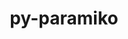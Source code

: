 ---
title: "py-paramiko"
layout: cache
categories: [package, develop]
meta: {"versions": ["2.12.0"], "compilers": ["gcc@=11.4.0", "gcc@=9.4.0", "oneapi@=2023.2.0", "oneapi@=2024.0.0"], "oss": ["ubuntu20.04", "ubuntu22.04"], "platforms": ["linux"], "targets": ["aarch64", "neoverse_v1", "neoverse_v2", "ppc64le", "x86_64_v3"], "stacks": ["e4s", "e4s-aarch64", "e4s-neoverse-v2", "e4s-neoverse_v1", "e4s-oneapi", "e4s-power", "root"], "num_specs": 29, "num_specs_by_stack": {"e4s-neoverse_v1": 5, "root": 29, "e4s-power": 6, "e4s": 5, "e4s-oneapi": 6, "e4s-aarch64": 2, "e4s-neoverse-v2": 5}}
spec_details: [{"hash": "v23fzvgtf6ntpyluys4ixt3iygauwaam", "compiler": "gcc@=11.4.0", "versions": ["2.12.0"], "os": "ubuntu20.04", "platform": "linux", "target": "neoverse_v1", "variants": ["build_system=python_pip", "~invoke"], "stacks": ["e4s-neoverse_v1", "root"], "size": "-", "tarball": "https://binaries.spack.io/develop/build_cache/linux-ubuntu20.04-neoverse_v1/gcc-11.4.0/py-paramiko-2.12.0/linux-ubuntu20.04-neoverse_v1-gcc-11.4.0-py-paramiko-2.12.0-v23fzvgtf6ntpyluys4ixt3iygauwaam.spack"}, {"hash": "uhnb3m3vq2tv32nvvam37n76vr2fyw4h", "compiler": "gcc@=11.4.0", "versions": ["2.12.0"], "os": "ubuntu20.04", "platform": "linux", "target": "neoverse_v1", "variants": ["build_system=python_pip", "~invoke"], "stacks": ["e4s-neoverse_v1", "root"], "size": "-", "tarball": "https://binaries.spack.io/develop/build_cache/linux-ubuntu20.04-neoverse_v1/gcc-11.4.0/py-paramiko-2.12.0/linux-ubuntu20.04-neoverse_v1-gcc-11.4.0-py-paramiko-2.12.0-uhnb3m3vq2tv32nvvam37n76vr2fyw4h.spack"}, {"hash": "ycf35ljpip4gfjbw5mjm4nrpte24i3l7", "compiler": "gcc@=11.4.0", "versions": ["2.12.0"], "os": "ubuntu20.04", "platform": "linux", "target": "neoverse_v1", "variants": ["build_system=python_pip", "~invoke"], "stacks": ["e4s-neoverse_v1", "root"], "size": "-", "tarball": "https://binaries.spack.io/develop/build_cache/linux-ubuntu20.04-neoverse_v1/gcc-11.4.0/py-paramiko-2.12.0/linux-ubuntu20.04-neoverse_v1-gcc-11.4.0-py-paramiko-2.12.0-ycf35ljpip4gfjbw5mjm4nrpte24i3l7.spack"}, {"hash": "jpvhtcqa7sowkbvjlk3ycn72gxaogni4", "compiler": "gcc@=11.4.0", "versions": ["2.12.0"], "os": "ubuntu20.04", "platform": "linux", "target": "neoverse_v1", "variants": ["build_system=python_pip", "~invoke"], "stacks": ["e4s-neoverse_v1", "root"], "size": "-", "tarball": "https://binaries.spack.io/develop/build_cache/linux-ubuntu20.04-neoverse_v1/gcc-11.4.0/py-paramiko-2.12.0/linux-ubuntu20.04-neoverse_v1-gcc-11.4.0-py-paramiko-2.12.0-jpvhtcqa7sowkbvjlk3ycn72gxaogni4.spack"}, {"hash": "vlyx6wmmpvv4rwllcqepip3mcax27qfx", "compiler": "gcc@=11.4.0", "versions": ["2.12.0"], "os": "ubuntu20.04", "platform": "linux", "target": "neoverse_v1", "variants": ["build_system=python_pip", "~invoke"], "stacks": ["e4s-neoverse_v1", "root"], "size": "-", "tarball": "https://binaries.spack.io/develop/build_cache/linux-ubuntu20.04-neoverse_v1/gcc-11.4.0/py-paramiko-2.12.0/linux-ubuntu20.04-neoverse_v1-gcc-11.4.0-py-paramiko-2.12.0-vlyx6wmmpvv4rwllcqepip3mcax27qfx.spack"}, {"hash": "spezpeauxlx4muqm3ympzv4qgtxyc4ss", "compiler": "gcc@=9.4.0", "versions": ["2.12.0"], "os": "ubuntu20.04", "platform": "linux", "target": "ppc64le", "variants": ["build_system=python_pip", "~invoke"], "stacks": ["e4s-power", "root"], "size": "-", "tarball": "https://binaries.spack.io/develop/build_cache/linux-ubuntu20.04-ppc64le/gcc-9.4.0/py-paramiko-2.12.0/linux-ubuntu20.04-ppc64le-gcc-9.4.0-py-paramiko-2.12.0-spezpeauxlx4muqm3ympzv4qgtxyc4ss.spack"}, {"hash": "4sotmavmiof6agndw7utnong36wnuh3i", "compiler": "gcc@=9.4.0", "versions": ["2.12.0"], "os": "ubuntu20.04", "platform": "linux", "target": "ppc64le", "variants": ["build_system=python_pip", "~invoke"], "stacks": ["e4s-power", "root"], "size": "-", "tarball": "https://binaries.spack.io/develop/build_cache/linux-ubuntu20.04-ppc64le/gcc-9.4.0/py-paramiko-2.12.0/linux-ubuntu20.04-ppc64le-gcc-9.4.0-py-paramiko-2.12.0-4sotmavmiof6agndw7utnong36wnuh3i.spack"}, {"hash": "222wgscgym22njdxia6mabholob2hpam", "compiler": "gcc@=9.4.0", "versions": ["2.12.0"], "os": "ubuntu20.04", "platform": "linux", "target": "ppc64le", "variants": ["build_system=python_pip", "~invoke"], "stacks": ["e4s-power", "root"], "size": "-", "tarball": "https://binaries.spack.io/develop/build_cache/linux-ubuntu20.04-ppc64le/gcc-9.4.0/py-paramiko-2.12.0/linux-ubuntu20.04-ppc64le-gcc-9.4.0-py-paramiko-2.12.0-222wgscgym22njdxia6mabholob2hpam.spack"}, {"hash": "hu3byh5egdslh7letrv7nfagpmbhookv", "compiler": "gcc@=9.4.0", "versions": ["2.12.0"], "os": "ubuntu20.04", "platform": "linux", "target": "ppc64le", "variants": ["build_system=python_pip", "~invoke"], "stacks": ["e4s-power", "root"], "size": "-", "tarball": "https://binaries.spack.io/develop/build_cache/linux-ubuntu20.04-ppc64le/gcc-9.4.0/py-paramiko-2.12.0/linux-ubuntu20.04-ppc64le-gcc-9.4.0-py-paramiko-2.12.0-hu3byh5egdslh7letrv7nfagpmbhookv.spack"}, {"hash": "cmifgmbqqtltcuquecgldpvlzmys5be4", "compiler": "gcc@=9.4.0", "versions": ["2.12.0"], "os": "ubuntu20.04", "platform": "linux", "target": "ppc64le", "variants": ["build_system=python_pip", "~invoke"], "stacks": ["e4s-power", "root"], "size": "-", "tarball": "https://binaries.spack.io/develop/build_cache/linux-ubuntu20.04-ppc64le/gcc-9.4.0/py-paramiko-2.12.0/linux-ubuntu20.04-ppc64le-gcc-9.4.0-py-paramiko-2.12.0-cmifgmbqqtltcuquecgldpvlzmys5be4.spack"}, {"hash": "cdmfkkbvpqzt3potkwvxq7pb3cyqnovf", "compiler": "gcc@=9.4.0", "versions": ["2.12.0"], "os": "ubuntu20.04", "platform": "linux", "target": "ppc64le", "variants": ["build_system=python_pip", "~invoke"], "stacks": ["e4s-power", "root"], "size": "-", "tarball": "https://binaries.spack.io/develop/build_cache/linux-ubuntu20.04-ppc64le/gcc-9.4.0/py-paramiko-2.12.0/linux-ubuntu20.04-ppc64le-gcc-9.4.0-py-paramiko-2.12.0-cdmfkkbvpqzt3potkwvxq7pb3cyqnovf.spack"}, {"hash": "hqfs4yiwih6crgyioh6l2bnccvkl2x7u", "compiler": "gcc@=11.4.0", "versions": ["2.12.0"], "os": "ubuntu20.04", "platform": "linux", "target": "x86_64_v3", "variants": ["build_system=python_pip", "~invoke"], "stacks": ["e4s", "root"], "size": "-", "tarball": "https://binaries.spack.io/develop/build_cache/linux-ubuntu20.04-x86_64_v3/gcc-11.4.0/py-paramiko-2.12.0/linux-ubuntu20.04-x86_64_v3-gcc-11.4.0-py-paramiko-2.12.0-hqfs4yiwih6crgyioh6l2bnccvkl2x7u.spack"}, {"hash": "j3kvy4vydeqwt63zy3rjagxgrfjy2s4p", "compiler": "gcc@=11.4.0", "versions": ["2.12.0"], "os": "ubuntu20.04", "platform": "linux", "target": "x86_64_v3", "variants": ["build_system=python_pip", "~invoke"], "stacks": ["e4s", "root"], "size": "-", "tarball": "https://binaries.spack.io/develop/build_cache/linux-ubuntu20.04-x86_64_v3/gcc-11.4.0/py-paramiko-2.12.0/linux-ubuntu20.04-x86_64_v3-gcc-11.4.0-py-paramiko-2.12.0-j3kvy4vydeqwt63zy3rjagxgrfjy2s4p.spack"}, {"hash": "lgsjeenz4nult3j5lpa7pwjv7chnctnq", "compiler": "gcc@=11.4.0", "versions": ["2.12.0"], "os": "ubuntu20.04", "platform": "linux", "target": "x86_64_v3", "variants": ["build_system=python_pip", "~invoke"], "stacks": ["e4s", "root"], "size": "-", "tarball": "https://binaries.spack.io/develop/build_cache/linux-ubuntu20.04-x86_64_v3/gcc-11.4.0/py-paramiko-2.12.0/linux-ubuntu20.04-x86_64_v3-gcc-11.4.0-py-paramiko-2.12.0-lgsjeenz4nult3j5lpa7pwjv7chnctnq.spack"}, {"hash": "sdkawypiwifcumaf57tg4rm6evbeb64b", "compiler": "gcc@=11.4.0", "versions": ["2.12.0"], "os": "ubuntu20.04", "platform": "linux", "target": "x86_64_v3", "variants": ["build_system=python_pip", "~invoke"], "stacks": ["e4s", "root"], "size": "-", "tarball": "https://binaries.spack.io/develop/build_cache/linux-ubuntu20.04-x86_64_v3/gcc-11.4.0/py-paramiko-2.12.0/linux-ubuntu20.04-x86_64_v3-gcc-11.4.0-py-paramiko-2.12.0-sdkawypiwifcumaf57tg4rm6evbeb64b.spack"}, {"hash": "2hzqwd45ec7irg2kjnv7nw22ul33xwv4", "compiler": "gcc@=11.4.0", "versions": ["2.12.0"], "os": "ubuntu20.04", "platform": "linux", "target": "x86_64_v3", "variants": ["build_system=python_pip", "~invoke"], "stacks": ["e4s", "root"], "size": "-", "tarball": "https://binaries.spack.io/develop/build_cache/linux-ubuntu20.04-x86_64_v3/gcc-11.4.0/py-paramiko-2.12.0/linux-ubuntu20.04-x86_64_v3-gcc-11.4.0-py-paramiko-2.12.0-2hzqwd45ec7irg2kjnv7nw22ul33xwv4.spack"}, {"hash": "f2e6p24qxagmcaplzwsi77uhyjpsq2uc", "compiler": "oneapi@=2023.2.0", "versions": ["2.12.0"], "os": "ubuntu20.04", "platform": "linux", "target": "x86_64_v3", "variants": ["build_system=python_pip", "~invoke"], "stacks": ["e4s-oneapi", "root"], "size": "-", "tarball": "https://binaries.spack.io/develop/build_cache/linux-ubuntu20.04-x86_64_v3/oneapi-2023.2.0/py-paramiko-2.12.0/linux-ubuntu20.04-x86_64_v3-oneapi-2023.2.0-py-paramiko-2.12.0-f2e6p24qxagmcaplzwsi77uhyjpsq2uc.spack"}, {"hash": "knjkfx3hjw2ryywhypc7e7bpyi4ktr77", "compiler": "gcc@=11.4.0", "versions": ["2.12.0"], "os": "ubuntu22.04", "platform": "linux", "target": "aarch64", "variants": ["build_system=python_pip", "~invoke"], "stacks": ["root", "e4s-aarch64"], "size": "-", "tarball": "https://binaries.spack.io/develop/build_cache/linux-ubuntu22.04-aarch64/gcc-11.4.0/py-paramiko-2.12.0/linux-ubuntu22.04-aarch64-gcc-11.4.0-py-paramiko-2.12.0-knjkfx3hjw2ryywhypc7e7bpyi4ktr77.spack"}, {"hash": "j7zkdrx57ehetpfzpn5fvgiqmgwzwcvu", "compiler": "gcc@=11.4.0", "versions": ["2.12.0"], "os": "ubuntu22.04", "platform": "linux", "target": "aarch64", "variants": ["build_system=python_pip", "~invoke"], "stacks": ["root", "e4s-aarch64"], "size": "-", "tarball": "https://binaries.spack.io/develop/build_cache/linux-ubuntu22.04-aarch64/gcc-11.4.0/py-paramiko-2.12.0/linux-ubuntu22.04-aarch64-gcc-11.4.0-py-paramiko-2.12.0-j7zkdrx57ehetpfzpn5fvgiqmgwzwcvu.spack"}, {"hash": "v6qpbqyyohbaiq7pzzvu2xjujxr5jyla", "compiler": "gcc@=11.4.0", "versions": ["2.12.0"], "os": "ubuntu22.04", "platform": "linux", "target": "neoverse_v2", "variants": ["build_system=python_pip", "~invoke"], "stacks": ["root", "e4s-neoverse-v2"], "size": "-", "tarball": "https://binaries.spack.io/develop/build_cache/linux-ubuntu22.04-neoverse_v2/gcc-11.4.0/py-paramiko-2.12.0/linux-ubuntu22.04-neoverse_v2-gcc-11.4.0-py-paramiko-2.12.0-v6qpbqyyohbaiq7pzzvu2xjujxr5jyla.spack"}, {"hash": "ls2ley72c7cyan2pcypb2thbtbwiao5e", "compiler": "gcc@=11.4.0", "versions": ["2.12.0"], "os": "ubuntu22.04", "platform": "linux", "target": "neoverse_v2", "variants": ["build_system=python_pip", "~invoke"], "stacks": ["root", "e4s-neoverse-v2"], "size": "-", "tarball": "https://binaries.spack.io/develop/build_cache/linux-ubuntu22.04-neoverse_v2/gcc-11.4.0/py-paramiko-2.12.0/linux-ubuntu22.04-neoverse_v2-gcc-11.4.0-py-paramiko-2.12.0-ls2ley72c7cyan2pcypb2thbtbwiao5e.spack"}, {"hash": "wjpwb5gkgylzzw2fvsvyntm32ovp6adi", "compiler": "gcc@=11.4.0", "versions": ["2.12.0"], "os": "ubuntu22.04", "platform": "linux", "target": "neoverse_v2", "variants": ["build_system=python_pip", "~invoke"], "stacks": ["root", "e4s-neoverse-v2"], "size": "-", "tarball": "https://binaries.spack.io/develop/build_cache/linux-ubuntu22.04-neoverse_v2/gcc-11.4.0/py-paramiko-2.12.0/linux-ubuntu22.04-neoverse_v2-gcc-11.4.0-py-paramiko-2.12.0-wjpwb5gkgylzzw2fvsvyntm32ovp6adi.spack"}, {"hash": "eov6vv4pjfysiw6bdfniqcisgh4ss7eh", "compiler": "gcc@=11.4.0", "versions": ["2.12.0"], "os": "ubuntu22.04", "platform": "linux", "target": "neoverse_v2", "variants": ["build_system=python_pip", "~invoke"], "stacks": ["root", "e4s-neoverse-v2"], "size": "-", "tarball": "https://binaries.spack.io/develop/build_cache/linux-ubuntu22.04-neoverse_v2/gcc-11.4.0/py-paramiko-2.12.0/linux-ubuntu22.04-neoverse_v2-gcc-11.4.0-py-paramiko-2.12.0-eov6vv4pjfysiw6bdfniqcisgh4ss7eh.spack"}, {"hash": "lwiqws5objuot2oawjxnh4nwb4g5rd5q", "compiler": "gcc@=11.4.0", "versions": ["2.12.0"], "os": "ubuntu22.04", "platform": "linux", "target": "neoverse_v2", "variants": ["build_system=python_pip", "~invoke"], "stacks": ["root", "e4s-neoverse-v2"], "size": "-", "tarball": "https://binaries.spack.io/develop/build_cache/linux-ubuntu22.04-neoverse_v2/gcc-11.4.0/py-paramiko-2.12.0/linux-ubuntu22.04-neoverse_v2-gcc-11.4.0-py-paramiko-2.12.0-lwiqws5objuot2oawjxnh4nwb4g5rd5q.spack"}, {"hash": "b3qhq2rmfvvlehof62z6do3amh5fmab7", "compiler": "oneapi@=2024.0.0", "versions": ["2.12.0"], "os": "ubuntu22.04", "platform": "linux", "target": "x86_64_v3", "variants": ["build_system=python_pip", "~invoke"], "stacks": ["e4s-oneapi", "root"], "size": "-", "tarball": "https://binaries.spack.io/develop/build_cache/linux-ubuntu22.04-x86_64_v3/oneapi-2024.0.0/py-paramiko-2.12.0/linux-ubuntu22.04-x86_64_v3-oneapi-2024.0.0-py-paramiko-2.12.0-b3qhq2rmfvvlehof62z6do3amh5fmab7.spack"}, {"hash": "3rjit6u2z57tvvaxynu75xbm7ji3sout", "compiler": "oneapi@=2024.0.0", "versions": ["2.12.0"], "os": "ubuntu22.04", "platform": "linux", "target": "x86_64_v3", "variants": ["build_system=python_pip", "~invoke"], "stacks": ["e4s-oneapi", "root"], "size": "-", "tarball": "https://binaries.spack.io/develop/build_cache/linux-ubuntu22.04-x86_64_v3/oneapi-2024.0.0/py-paramiko-2.12.0/linux-ubuntu22.04-x86_64_v3-oneapi-2024.0.0-py-paramiko-2.12.0-3rjit6u2z57tvvaxynu75xbm7ji3sout.spack"}, {"hash": "z7nmum323wnisukmg3a65qztexzbye53", "compiler": "oneapi@=2024.0.0", "versions": ["2.12.0"], "os": "ubuntu22.04", "platform": "linux", "target": "x86_64_v3", "variants": ["build_system=python_pip", "~invoke"], "stacks": ["e4s-oneapi", "root"], "size": "-", "tarball": "https://binaries.spack.io/develop/build_cache/linux-ubuntu22.04-x86_64_v3/oneapi-2024.0.0/py-paramiko-2.12.0/linux-ubuntu22.04-x86_64_v3-oneapi-2024.0.0-py-paramiko-2.12.0-z7nmum323wnisukmg3a65qztexzbye53.spack"}, {"hash": "mc53moz6o7fu2aytwraqne6lhhkqr26t", "compiler": "oneapi@=2024.0.0", "versions": ["2.12.0"], "os": "ubuntu22.04", "platform": "linux", "target": "x86_64_v3", "variants": ["build_system=python_pip", "~invoke"], "stacks": ["e4s-oneapi", "root"], "size": "-", "tarball": "https://binaries.spack.io/develop/build_cache/linux-ubuntu22.04-x86_64_v3/oneapi-2024.0.0/py-paramiko-2.12.0/linux-ubuntu22.04-x86_64_v3-oneapi-2024.0.0-py-paramiko-2.12.0-mc53moz6o7fu2aytwraqne6lhhkqr26t.spack"}, {"hash": "bc5eoyuivqzx5aammlqk5qhgnstt6tdj", "compiler": "oneapi@=2024.0.0", "versions": ["2.12.0"], "os": "ubuntu22.04", "platform": "linux", "target": "x86_64_v3", "variants": ["build_system=python_pip", "~invoke"], "stacks": ["e4s-oneapi", "root"], "size": "-", "tarball": "https://binaries.spack.io/develop/build_cache/linux-ubuntu22.04-x86_64_v3/oneapi-2024.0.0/py-paramiko-2.12.0/linux-ubuntu22.04-x86_64_v3-oneapi-2024.0.0-py-paramiko-2.12.0-bc5eoyuivqzx5aammlqk5qhgnstt6tdj.spack"}]
---